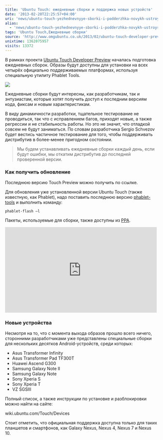 ```yaml
---
title: 'Ubuntu Touch: ежедневные сборки и поддержка новых устройств'
date: '2013-02-28T22:25:57+04:00'
uri: 'news/ubuntu-touch-yezhednevnyye-sborki-i-podderzhka-novykh-ustroyst'
alias: 
  - 'news/ubuntu-touch-yezhednevnyye-sborki-i-podderzhka-novykh-ustroyst.html'
tags: 'Ubuntu Touch,Ежедневные сборки'
source: 'http://www.omgubuntu.co.uk/2013/02/ubuntu-touch-developer-preview-rolls-out-daily-builds'
unixtime: 1362075957
visits: 13372
---
```

В рамках проекта [Ubuntu Touch Developer Preview](news/iskhodniki-ubuntu-dlya-smartfonov-i-planshetov) началась подготовка ежедневных сборок. Образы будут доступны для установки на всех четырёх официально поддерживаемых платформах, используя специальную утилиту Phablet Tools.

![](img/2013/02/28/22-00/ubuntu-touch-preview-released-8494847643-o.jpg)

Ежедневные сборки будут интересны, как разработчикам, так и энтузиастам, которые хотят получить доступ к последним версиям кода, фиксам и новым характеристикам.

В виду динамичности разработки, тщательное тестирование не проводиться, так что с исправлением багов, приходят новые, а также регрессии и не стабильность работы. Но это не значит, что отладкой совсем не будут заниматься. По словам разработчика Sergio Schvezov будет вестись частичное тестирование для того, чтобы поддерживать дистрибутив в более-менее пригодном состоянии.

> Мы будем устанавливать ежедневные сборки каждый день, если будут ошибки, мы откатим дистрибутив до последней проверенной версии.

### Как получить обновление

Последнюю версию Touch Preview можно получить по ссылке.

Для обновления уже установленной версии Ubuntu Touch (также известную, как Phablet), надо поставить последнюю версию [phablet-tools](https://launchpad.net/~phablet-team/+archive/tools) и выполнить команду:

```
phablet-flash –l
```

Пакеты, используемые для сборки, также доступны из [PPA](https://launchpad.net/~phablet-team/+archive/ppa).

<iframe src="https://www.youtube.com/embed/fNYgevHf9EI" frameborder="0" width="500" height="281"></iframe>

### Новые устройства

Несмотря на то, что с момента выхода образов прошло всего ничего, сторонними разработчиками уже представлены специальные сборки для нескольких десятков Android-устройств, среди которых:

*   Asus Transformer Infinity
*   Asus Transformer Pad TF300T
*   Huawei Ascend G300
*   Samsung Galaxy Note II
*   Samsung Galaxy Note
*   Sony Xperia S
*   Sony Xperia T
*   VZ SGSIII

Полный список, а также инструкции по установке и разблокировки можно найти на сайте:

wiki.ubuntu.com/Touch/Devices

Стоит отметить, что официальная поддержка доступна только для таких планшетов и смартфонов, как Galaxy Nexus, Nexus 4, Nexus 7 и Nexus 10.
